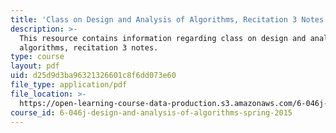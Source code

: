 ```yaml
---
title: 'Class on Design and Analysis of Algorithms, Recitation 3 Notes'
description: >-
  This resource contains information regarding class on design and analysis of
  algorithms, recitation 3 notes.
type: course
layout: pdf
uid: d25d9d3ba96321326601c8f6dd073e60
file_type: application/pdf
file_location: >-
  https://open-learning-course-data-production.s3.amazonaws.com/6-046j-design-and-analysis-of-algorithms-spring-2015/d25d9d3ba96321326601c8f6dd073e60_MIT6_046JS15_Recitation3.pdf
course_id: 6-046j-design-and-analysis-of-algorithms-spring-2015
---
```

